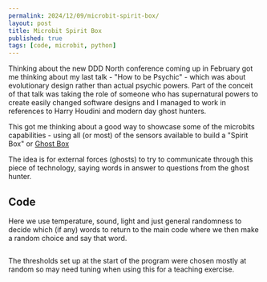 ```yaml
---
permalink: 2024/12/09/microbit-spirit-box/
layout: post
title: Microbit Spirit Box
published: true
tags: [code, microbit, python]
---
```


Thinking about the new DDD North conference coming up in February got me thinking about my last talk - "How to be Psychic" - 
which was about evolutionary design rather than actual psychic powers. Part of the conceit of that talk was taking the 
role of someone who has supernatural powers to create easily changed software designs and I managed to work 
in references to Harry Houdini and modern day ghost hunters. 

This got me thinking about a good way to showcase some of the microbits capabilities - using all (or most) of the sensors 
available to build a "Spirit Box" or [Ghost Box](https://en.wikipedia.org/wiki/Ghost_hunting#Methods_and_equipment)

The idea is for external forces (ghosts) to try to communicate through this piece of technology, saying words in answer 
to questions from the ghost hunter. 

## Code

Here we use temperature, sound, light and just general randomness to decide which (if any) words to return to the main 
code where we then make a random choice and say that word. 

```python


```

The thresholds set up at the start of the program were chosen mostly at random so may need tuning when using this for a 
teaching exercise.
